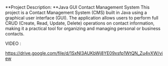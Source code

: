 **Project Description: **Java GUI Contact Management System
This project is a Contact Management System (CMS) built in Java using a graphical user interface (GUI). The application allows users to perform full CRUD (Create, Read, Update, Delete) operations on contact information, making it a practical tool for organizing and managing personal or business contacts.


VIDEO :

https://drive.google.com/file/d/1SxNI3AUKbWj8YE09xsfp1WtQN_Zu4vXW/view
